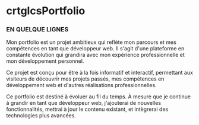 # crtglcsPortfolio
<h3>EN QUELQUE LIGNES</h3>
<p>Mon portfolio est un projet ambitieux qui reflète mon parcours et mes compétences en tant que développeur web. Il s'agit d'une plateforme en constante évolution qui grandira avec mon expérience professionnelle et mon développement personnel.
</p>
<p>Ce projet est conçu pour être à la fois informatif et interactif, permettant aux visiteurs de découvrir mes projets passés, mes compétences en développement web et d'autres réalisations professionnelles.</p>
<p>Ce portfolio est destiné à évoluer au fil du temps. À mesure que je continue à grandir en tant que développeur web, j'ajouterai de nouvelles fonctionnalités, mettrai à jour le contenu existant, et intègrerai des technologies plus avancées.</p>
